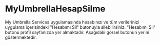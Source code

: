 # MyUmbrellaHesapSilme

My Umbrella Services uygulamasında hesabınızı ve tüm verilerinizi uygulama içerisindeki "Hesabımı Sil" butonuyla silebilirsiniz. 
"Hesabımı Sil" butonu profil sayfanızda yer almaktadır. Aşağıdaki görsel butonun yerini göstermektedir. 

